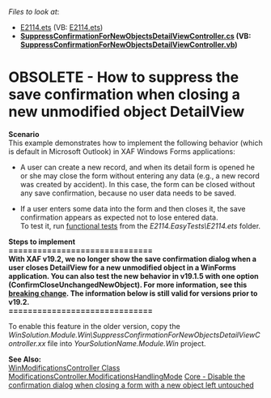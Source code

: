*Files to look at*: 
* [E2114.ets](./CS/E2114.EasyTests/E2114.ets) (VB: [E2114.ets](./VB/E2114.EasyTests/E2114.ets)) 
* **[SuppressConfirmationForNewObjectsDetailViewController.cs](./CS/WinSolution.Module.Win/SuppressConfirmationForNewObjectsDetailViewController.cs) (VB: [SuppressConfirmationForNewObjectsDetailViewController.vb](./VB/WinSolution.Module.Win/SuppressConfirmationForNewObjectsDetailViewController.vb))** 

# OBSOLETE - How to suppress the save confirmation when closing a new unmodified object DetailView

**Scenario**  
This example demonstrates how to implement the following behavior (which is default in Microsoft Outlook) in XAF Windows Forms applications:

- A user can create a new record, and when its detail form is opened he or she may close the form without entering any data (e.g., a new record was created by accident). In this case, the form can be closed without any save confirmation, because no user data needs to be saved.

- If a user enters some data into the form and then closes it, the save confirmation appears as expected not to lose entered data.  
To test it, run [<u>functional tests</u>](http://documentation.devexpress.com/#Xaf/CustomDocument3206) from the _E2114.EasyTests\E2114.ets_ folder.

**Steps to implement**  
**==============================**  
**With XAF v19.2, we no longer show the save confirmation dialog when a user closes DetailView for a new unmodified object in a WinForms application. You can also test the new behavior in v19.1.5 with one option (ConfirmCloseUnchangedNewObject). For more information, see this [breaking change](https://community.devexpress.com/forums/p/111817/381394.aspx).
The information below is still valid for versions prior to v19.2.**   
**==============================**  


To enable this feature in the older version, copy the _WinSolution.Module.Win\SuppressConfirmationForNewObjectsDetailViewController.xx_ file into _YourSolutionName.Module.Win_ project.

**See Also:**  
[WinModificationsController Class](http://documentation.devexpress.com/#Xaf/clsDevExpressExpressAppWinSystemModuleWinModificationsControllertopic)
[ModificationsController.ModificationsHandlingMode](http://documentation.devexpress.com/#Xaf/DevExpressExpressAppSystemModuleModificationsController_ModificationsHandlingModetopic)
[Core - Disable the confirmation dialog when closing a form with a new object left untouched](https://www.devexpress.com/Support/Center/p/AS13212)
